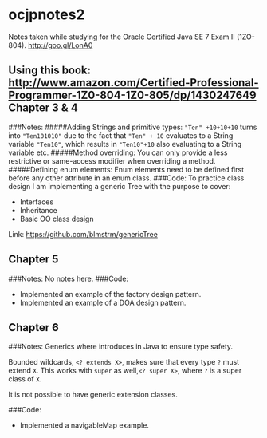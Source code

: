 ocjpnotes2
==========

Notes taken while studying for the Oracle Certified Java SE 7 Exam II (1ZO-804). http://goo.gl/LonA0

Using this book: http://www.amazon.com/Certified-Professional-Programmer-1Z0-804-1Z0-805/dp/1430247649
Chapter 3 & 4
-------------
###Notes:
#####Adding Strings and primitive types:
``"Ten" +10+10+10`` turns into ``"Ten101010"`` due to the fact that ``"Ten" + 10`` evaluates to a String variable ``"Ten10"``, which results in ``"Ten10"+10`` also evaluating to a String variable etc.
#####Method overriding:
You can only provide a less restrictive  or same-access modifier when overriding a method.  #####Defining enum elements:
Enum elements  need to be defined first before any other attribute in an enum class.
###Code:
To practice class design I am implementing a generic Tree with the purpose to cover:
  * Interfaces
  * Inheritance
  * Basic OO class design

Link: https://github.com/blmstrm/genericTree

Chapter 5
-------------
###Notes:
No notes here.
###Code:
* Implemented an example of the factory design pattern.
* Implemented an example of a DOA design pattern.

Chapter 6
-------------
###Notes:
Generics where introduces in Java to ensure type safety.

Bounded wildcards, ``<? extends X>``, makes sure that every type ``?`` must extend ``X``. This works with ``super`` as well,``<? super X>``, where ``?`` is a super class of ``X``.

It is not possible to have generic extension classes.


###Code:
* Implemented a navigableMap example. 
